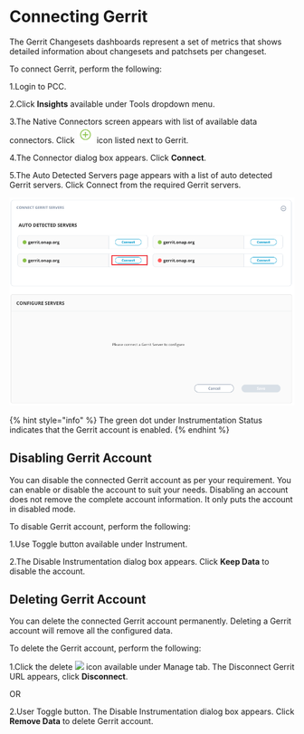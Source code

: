 # Connecting Gerrit

The Gerrit Changesets dashboards represent a set of metrics that shows detailed information about changesets and patchsets per changeset.

To connect Gerrit, perform the following:

1.Login to PCC.

2.Click **Insights** available under Tools dropdown menu.

3.The Native Connectors screen appears with list of available data connectors. Click ![](../../../.gitbook/assets/Connect.png) icon listed next to Gerrit.

4.The Connector dialog box appears. Click **Connect**.

5.The Auto Detected Servers page appears with a list of auto detected Gerrit servers. Click Connect from the required Gerrit servers.

![Gerrit Servers](../../../.gitbook/assets/Gerit.png)

{% hint style="info" %}
The green dot under Instrumentation Status indicates that the Gerrit account is enabled.
{% endhint %}

## Disabling Gerrit Account

You can disable the connected Gerrit account as per your requirement. You can enable or disable the account to suit your needs. Disabling an account does not remove the complete account information. It only puts the account in disabled mode.

To disable Gerrit account, perform the following:

1.Use Toggle button available under Instrument.

2.The Disable Instrumentation dialog box appears. Click **Keep Data** to disable the account.

## Deleting Gerrit Account

You can delete the connected Gerrit account permanently. Deleting a Gerrit account will remove all the configured data.

To delete the Gerrit account, perform the following:

1.Click the delete ![](../../../.gitbook/assets/delete\_icon.png) icon available under Manage tab. The Disconnect Gerrit URL appears, click **Disconnect**.

OR

2.User Toggle button. The Disable Instrumentation dialog box appears. Click **Remove Data** to delete Gerrit account.
